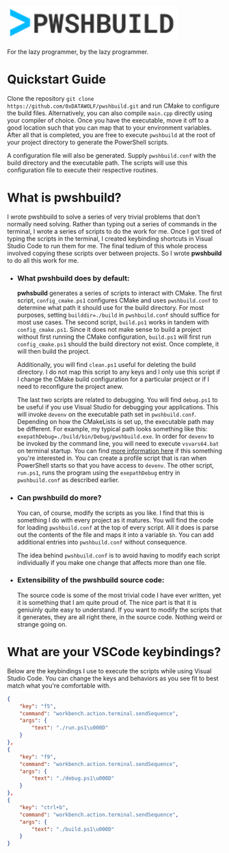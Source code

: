 <img src="md/pwshbuild.svg" width="400px">

For the lazy programmer, by the lazy programmer.

# Quickstart Guide

Clone the repository `git clone https://github.com/0xDATAWOLF/pwshbuild.git` and run CMake to configure
the build files. Alternatively, you can also compile `main.cpp` directly using your compiler of choice.
Once you have the executable, move it off to a good location such that you can map that to your environment
variables. After all that is completed, you are free to execute `pwshbuild` at the root of your project
directory to generate the PowerShell scripts.

A configuration file will also be generated. Supply `pwshbuild.conf` with the build directory and the
executable path. The scripts will use this configuration file to execute their respective routines.

# What is pwshbuild?

I wrote pwshbuild to solve a series of very trivial problems that don't normally need solving. Rather
than typing out a series of commands in the terminal, I wrote a series of scripts to do the work for me.
Once I got tired of typing the scripts in the terminal, I created keybinding shortcuts in Visual Studio
Code to run them for me. The final tedium of this whole process involved copying these scripts over
between projects. So I wrote **pwshbuild** to do all this work for me.

* <h3> What <strong>pwshbuild</strong> does by default: </h3>

	**pwhsbuild** generates a series of scripts to interact with CMake. The first script, `config_cmake.ps1`
	configures CMake and uses `pwshbuild.conf` to determine what path it should use for the build directory.
	For most purposes, setting `builddir=./build` in `pwshbuild.conf` should suffice for most use cases.
	The second script, `build.ps1` works in tandem with `config_cmake.ps1`. Since it does not make sense to
	build a project without first running the CMake configuration, `build.ps1` will first run `config_cmake.ps1`
	should the build directory not exist. Once complete, it will then build the project.

	Additionally, you will find `clean.ps1` useful for deleting the build directory. I do not map this script
	to any keys and I only use this script if I change the CMake build configuration for a particular project
	or if I need to reconfigure the project anew.

	The last two scripts are related to debugging. You will find `debug.ps1` to be useful if you use Visual
	Studio for debugging your applications. This will invoke `devenv` on the executable path set in
	`pwshbuild.conf`. Depending on how the CMakeLists is set up, the executable path may be different. For
	example, my typical path looks something like this: `exepathDebug=./build/bin/Debug/pwshbuild.exe`. In
	order for `devenv` to be invoked by the command line, you will need to execute `vsvars64.bat` on terminal
	startup. You can find [more information here](https://docs.microsoft.com/en-us/powershell/module/microsoft.powershell.core/about/about_profiles?view=powershell-7.2) if this something you're interested in.
	You can create a profile script that is ran when PowerShell starts so that you have access to `devenv`.
	The other script, `run.ps1`, runs the program using the `exepathDebug` entry in `pwshbuild.conf` as
	described earlier.

* <h3> Can <strong>pwshbuild</strong> do more? </h3>

	You can, of course, modify the scripts as you like. I find that this is something I do with every project
	as it matures. You will find the code for loading `pwshbuild.conf` at the top of every script. All it does
	is parse out the contents of the file and maps it into a variable `$h`. You can add additional entries into
	`pwshbuild.conf` without consequence.

	The idea behind `pwshbuild.conf` is to avoid having to modify each script individually if you make one change
	that affects more than one file.

* <h3> Extensibility of the <strong>pwshbuild</strong> source code: </h3>

	The source code is some of the most trivial code I have ever written, yet it is something that I am quite proud of.
	The nice part is that it is geniuinly quite easy to understand. If you want to modify the scripts that it generates,
	they are all right there, in the source code. Nothing weird or strange going on.

# What are your VSCode keybindings?

Below are the keybindings I use to execute the scripts while using Visual Studio Code. You can change the
keys and behaviors as you see fit to best match what you're comfortable with.

```JSON
{
	"key": "f5",
	"command": "workbench.action.terminal.sendSequence",
	"args": {
		"text": "./run.ps1\u000D"
	}
},
{
	"key": "f9",
	"command": "workbench.action.terminal.sendSequence",
	"args": {
		"text": "./debug.ps1\u000D"
	}
},
{
	"key": "ctrl+b",
	"command": "workbench.action.terminal.sendSequence",
	"args": {
		"text": "./build.ps1\u000D"
	}
}
```
